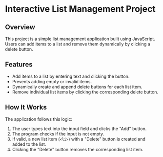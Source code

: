 # Interactive List Management Project

## Overview

This project is a simple list management application built using JavaScript. Users can add items to a list and remove them dynamically by clicking a delete button.

## Features

- Add items to a list by entering text and clicking the button.
- Prevents adding empty or invalid items.
- Dynamically create and append delete buttons for each list item.
- Remove individual list items by clicking the corresponding delete button.

## How It Works

The application follows this logic:

1. The user types text into the input field and clicks the "Add" button.
2. The program checks if the input is not empty.
3. If valid, a new list item (`<li>`) with a "Delete" button is created and added to the list.
4. Clicking the "Delete" button removes the corresponding list item.
